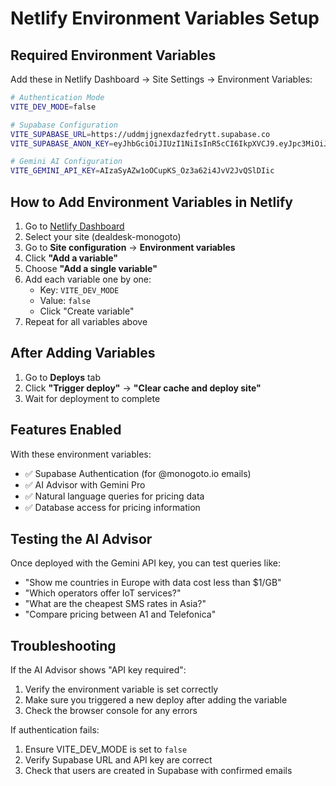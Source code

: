 # Netlify Environment Variables Setup

## Required Environment Variables

Add these in Netlify Dashboard → Site Settings → Environment Variables:

```bash
# Authentication Mode
VITE_DEV_MODE=false

# Supabase Configuration
VITE_SUPABASE_URL=https://uddmjjgnexdazfedrytt.supabase.co
VITE_SUPABASE_ANON_KEY=eyJhbGciOiJIUzI1NiIsInR5cCI6IkpXVCJ9.eyJpc3MiOiJzdXBhYmFzZSIsInJlZiI6InVkZG1qamduZXhkYXpmZWRyeXR0Iiwicm9sZSI6ImFub24iLCJpYXQiOjE3NDc3NjQ2OTUsImV4cCI6MjA2MzM0MDY5NX0.A_034WOQ-JJ3DDvMux5fLXayJ4pUk3_WXnVTJI-wSL0

# Gemini AI Configuration
VITE_GEMINI_API_KEY=AIzaSyAZw1oOCupKS_Oz3a62i4JvV2JvQSlDIic
```

## How to Add Environment Variables in Netlify

1. Go to [Netlify Dashboard](https://app.netlify.com)
2. Select your site (dealdesk-monogoto)
3. Go to **Site configuration** → **Environment variables**
4. Click **"Add a variable"**
5. Choose **"Add a single variable"**
6. Add each variable one by one:
   - Key: `VITE_DEV_MODE`
   - Value: `false`
   - Click "Create variable"
7. Repeat for all variables above

## After Adding Variables

1. Go to **Deploys** tab
2. Click **"Trigger deploy"** → **"Clear cache and deploy site"**
3. Wait for deployment to complete

## Features Enabled

With these environment variables:
- ✅ Supabase Authentication (for @monogoto.io emails)
- ✅ AI Advisor with Gemini Pro
- ✅ Natural language queries for pricing data
- ✅ Database access for pricing information

## Testing the AI Advisor

Once deployed with the Gemini API key, you can test queries like:
- "Show me countries in Europe with data cost less than $1/GB"
- "Which operators offer IoT services?"
- "What are the cheapest SMS rates in Asia?"
- "Compare pricing between A1 and Telefonica"

## Troubleshooting

If the AI Advisor shows "API key required":
1. Verify the environment variable is set correctly
2. Make sure you triggered a new deploy after adding the variable
3. Check the browser console for any errors

If authentication fails:
1. Ensure VITE_DEV_MODE is set to `false`
2. Verify Supabase URL and API key are correct
3. Check that users are created in Supabase with confirmed emails